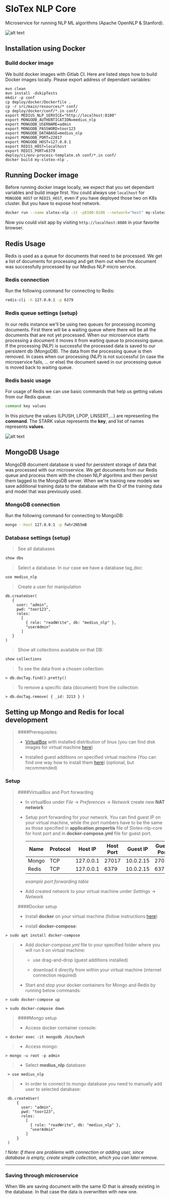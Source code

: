# SloTex NLP Core

Microservice for running NLP ML algorithms (Apache OpenNLP & Stanford).

![alt text](docs/MediusNLP-microservice.jpg)

## Installation using Docker

### Build docker image

We build docker images with Gitlab CI. Here are listed steps how to build
Docker images locally. Please export address of dependant variables:


```
mvn clean
mvn install -dskipTests
mkdir -p conf
cp deploy/docker/Dockerfile .
cp -r src/main/resources/* conf/
cp deploy/docker/conf/*.in conf/
export MEDIUS_NLP_SERVICE="http://localhost:8100"
export MONGODB_AUTHENTICATION=medius_nlp
export MONGODB_USERNAME=admin
export MONGODB_PASSWORD=toor123
export MONGODB_DATABASE=medius_nlp
export MONGODB_PORT=22017
export MONGODB_HOST=127.0.0.1
export REDIS_HOST=localhost
export REDIS_PORT=6379
deploy/ci/env-process-template.sh conf/*.in conf/
docker build my-slotex-nlp .
```

## Running Docker image

Before running docker image locally, we expect that you set dependant variables
and build image first. You could always use `localhost` for `MONGODB_HOST` or
`REDIS_HOST`, even if you have deployed those two on K8s cluster. But you have
to expose host network.

```bash
docker run --name slotex-nlp -it -p8100:8100 --network="host" my-slotex-nlp 
```

Now you could visit app by visiting `http://localhost:8080` in your favorite
browser.


## Redis Usage

Redis is used as a queue for documents that need to be processed. We get a list of documents for processing and get them out when the document was successfully processed by our Medius NLP 
micro service.

### Redis connection

Run the following command for connecting to Redis:

```bash
redis-cli -h 127.0.0.1 -p 6379
```

### Redis queue settings (setup)

In our redis instance we'll be using two queues for processing incoming documents. First there will be a waiting queue where there will be all the documents that are not yet processed. When 
our microservice starts processing a document it moves it from waiting queue to processing queue. If the processing (NLP) is successful the processed data is saved to our persistent db (MongoDB). 
The data from the processing queue is then removed. In cases when our processing (NLP) is not successful (in case the microservice fails, ... or else) the document saved in our processing queue 
is moved back to waiting queue. 

### Redis basic usage

For usage of Redis we can use basic commands that help us getting values from our Redis queue.

```bash
command key values
```

In this picture the values (LPUSH, LPOP, LINSERT,...) are representing the **command**. The STARK value represents the **key**, and list of names represents **values**.

![alt text](docs/redis-basic-commands-lists.png)

## MongoDB Usage

MongoDB document database is used for persistent storage of data that was processed with our microservice. We get documents from our Redis queue and process them with the chosen NLP algoritms
and then persist them tagged to the MongoDB server. When we're training new models we save additional training data to the database with the ID of the training data and model that was previously used.

### MongoDB connection

Run the following command for connecting to MongoDB:

```bash
mongo --host 127.0.0.1 -p fwhr2N55mB
```

### Database settings (setup)
>See all databases

```bash
show dbs
```

>Select a database. In our case we have a database tag_doc:
```bash
use medius_nlp
```

>Create a user for manipulation
```
db.createUser(
   {
     user: "admin",
     pwd: "toor123",
     roles:
       [
         { role: "readWrite", db: "medius_nlp" }, 
         "userAdmin"
       ]
   }
)
```

>Show all collections available on that DB:
```bash
show collections
```

>To see the data from a chosen collection:
```
> db.docTag.find().pretty()
```

>To remove a specific data (document) from the collection:
```
> db.docTag.remove( { _id: 3213 } )
```

## Setting up Mongo and Redis for local development

>####Prerequisites:
>
> + [VirtualBox](https://www.virtualbox.org/) with installed distribution of linux (you can find disk images for virtual machine [here](https://www.osboxes.org/))
>
> + Installed guest additions on specified virtual machine (You can find one way how to install them [here](https://docs.oracle.com/cd/E36500_01/E36502/html/qs-guest-additions.html)) (optional, but recommended)

### Setup

>####VirtualBox and Port forwarding    
>
> + In virtualBox under *File* &rarr; *Preferences* &rarr; *Network* create new **NAT network**
>
> + Setup port forwarding for your network. You can find guest IP on your virtual machine, while the port numbers have to be the same as those specified in **application.propertis** file of Slotex-nlp-core for host port and in **docker-compose.yml** file for guest port.
>
>    | Name  | Protocol | Host IP   | Host Port | Guest IP  | Guest Port |
>    |-------|----------|-----------|-----------|-----------|------------|
>    | Mongo | TCP      | 127.0.0.1 | 27017     | 10.0.2.15 | 27017      |
>    | Redis | TCP      | 127.0.0.1 | 6379      | 10.0.2.15 | 6379       | 
>  
>    *example port forwarding table*
> 
> + Add created network to your virtual machine under *Settings* &rarr; *Network*
>
>####Docker setup
>
> + Install **docker** on your virtual machine (follow instructions [here](https://docs.docker.com/install/linux/docker-ce/ubuntu)) 
> 
> + install **docker-compose**:

```
> sudo apt install docker-compose
```

> + Add *docker-compose.yml* file to your specified folder where you will run it on virtual machine:
>
>    + use drag-and-drop (guest additions installed)
>
>    + download it directly from within your virtual machine (internet connection required)
>
> + Start and stop your docker containers for Mongo and Redis by running below commands:

```
> sudo docker-compose up
```

```
> sudo docker-compose down
```

>####Mongo setup
>
> + Access docker container console:

``` 
> docker exec -it mongodb /bin/bash
```

> + Access mongo:

```
> mongo -u root -p admin
```

> + Select **medius_nlp** database:

```
 > use medius_nlp
```

> + In order to connect to mongo database you need to manually add user to selected database:

```
 db.createUser(
     {
       user: "admin",
       pwd: "toor123",
       roles:
         [
           { role: "readWrite", db: "medius_nlp" }, 
           "userAdmin"
         ]
     }
 )
```

*! Note: If there are problems with connection or adding user, since database is empty, create simple collection, which you can later remove.*

---

### Saving through microservice

When We are saving document with the same ID that is already existing in the database. In that case the data is overwritten with new one.
